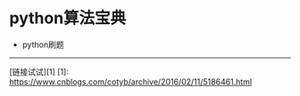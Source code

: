 ﻿# python算法宝典

- python刷题

---
[链接试试][1]
  [1]: https://www.cnblogs.com/cotyb/archive/2016/02/11/5186461.html
  
 